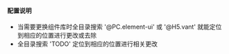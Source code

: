 #### 配置说明

- 当需要更换组件库时全目录搜索 '@PC.element-ui' 或 '@H5.vant' 就能定位到相应的位置进行更改或去除
- 全目录搜索 'TODO' 定位到相应的位置进行相关更改
